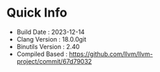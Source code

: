 # Quick Info
* Build Date : 2023-12-14
* Clang Version : 18.0.0git
* Binutils Version : 2.40
* Compiled Based : https://github.com/llvm/llvm-project/commit/67d79032
